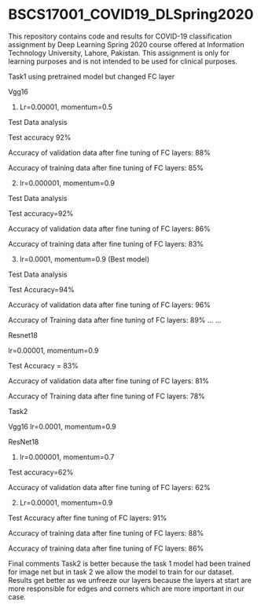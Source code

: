 # BSCS17001_COVID19_DLSpring2020
This repository contains code and results for COVID-19 classification assignment by Deep Learning Spring 2020 course offered at Information Technology University, Lahore, Pakistan. This assignment is only for learning purposes and is not intended to be used for clinical purposes.

Task1
using pretrained model but changed FC layer

Vgg16  
1. Lr=0.00001, momentum=0.5
 
Test Data analysis

Test accuracy 92%
 
Accuracy of validation data after fine tuning of FC layers: 88%

Accuracy of training data after fine tuning of FC layers: 85%

2. lr=0.000001, momentum=0.9

Test Data analysis

Test accuracy=92%
 
Accuracy of validation data after fine tuning of FC layers: 86%

Accuracy of training data after fine tuning of FC layers: 83%


3. lr=0.0001, momentum=0.9 (Best model)

Test Data analysis 

Test Accuracy=94%

Accuracy of validation data after fine tuning of FC layers: 96%

Accuracy of Training data after fine tuning of FC layers: 89%
...
...

Resnet18

lr=0.00001, momentum=0.9

Test Accuracy = 83%

Accuracy of validation data after fine tuning of FC layers: 81%

Accuracy of Training data after fine tuning of FC layers: 78%
 

Task2 

Vgg16
 lr=0.0001, momentum=0.9


 
ResNet18
1. lr=0.000001, momentum=0.7

Test accuracy=62%

Accuracy of validation data after fine tuning of FC layers: 62%
 

2. Lr=0.00001, momentum=0.9

Test Accuracy after fine tuning of FC layers: 91%

Accuracy of training data after fine tuning of FC layers: 88%

Accuracy of training data after fine tuning of FC layers: 86%


Final comments
Task2 is better because the task 1 model had been trained for image net but in task 2 we allow the model to train for our dataset. Results get better as we unfreeze our layers because the layers at start are more responsible for edges and corners which are more important in our case.

